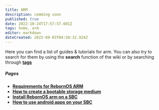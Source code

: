 ```yaml
---
title: ARM
description: comming soon
published: true
date: 2022-10-24T17:57:57.601Z
tags: home, arm
editor: markdown
dateCreated: 2022-09-03T04:50:32.924Z
---
```


Here you can find a list of guides & tutorials for arm. You can also try to search for them by using the **search** function of the wiki or by searching through [**tags**](/t)

##### Pages
-   [**Requirements for RebornOS ARM**](/arm/requirements)
-   [**How to create a bootable storage medium**](/arm/bootmedia)
-   [**Install RebornOS arm on a SBC**](/arm/install)
-   [**How to use android apps on your SBC**](/arm/install)
